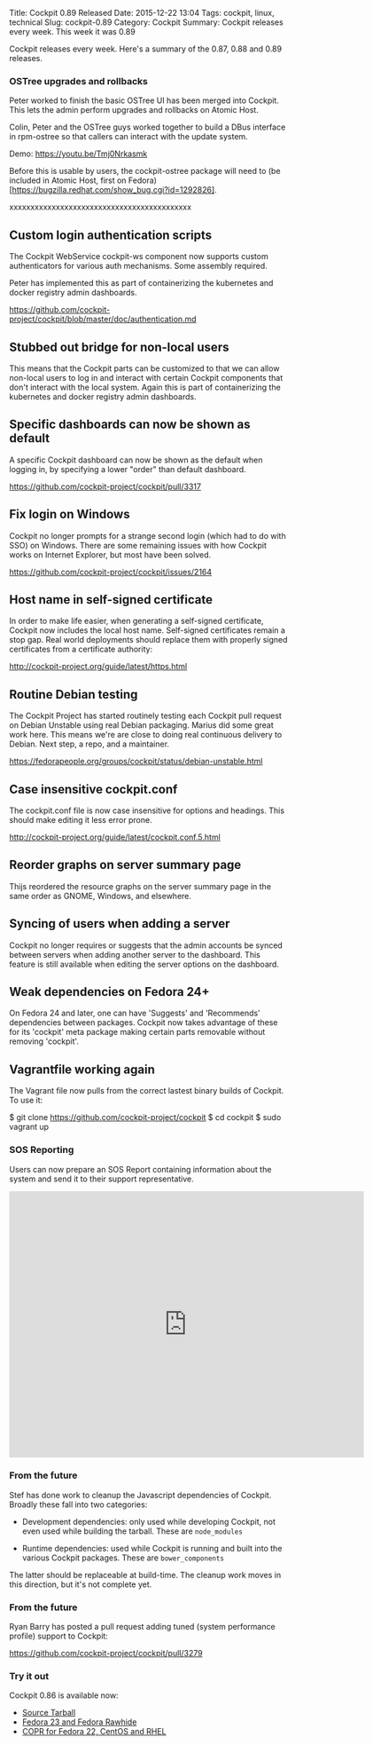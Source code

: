 Title: Cockpit 0.89 Released
Date: 2015-12-22 13:04
Tags: cockpit, linux, technical
Slug: cockpit-0.89
Category: Cockpit
Summary: Cockpit releases every week. This week it was 0.89

Cockpit releases every week. Here's a summary of the 0.87, 0.88 and 0.89 releases.

### OSTree upgrades and rollbacks

Peter worked to finish the basic OSTree UI has been merged into Cockpit.
This lets the admin perform upgrades and rollbacks on Atomic Host.

Colin, Peter and the OSTree guys worked together to build a DBus
interface in rpm-ostree so that callers can interact with the update system.


Demo: https://youtu.be/Tmj0Nrkasmk

Before this is usable by users, the cockpit-ostree package will need to
(be included in Atomic Host, first on Fedora)[https://bugzilla.redhat.com/show_bug.cgi?id=1292826].


xxxxxxxxxxxxxxxxxxxxxxxxxxxxxxxxxxxxxxxxxxx


Custom login authentication scripts
-----------------------------------

The Cockpit WebService cockpit-ws component now supports custom
authenticators for various auth mechanisms. Some assembly required.

Peter has implemented this as part of containerizing the kubernetes and
docker registry admin dashboards.

https://github.com/cockpit-project/cockpit/blob/master/doc/authentication.md


Stubbed out bridge for non-local users
--------------------------------------

This means that the Cockpit parts can be customized to that we can allow
non-local users to log in and interact with certain Cockpit components
that don't interact with the local system. Again this is part of
containerizing the kubernetes and docker registry admin dashboards.



Specific dashboards can now be shown as default
-----------------------------------------------

A specific Cockpit dashboard can now be shown as the default when
logging in, by specifying a lower "order" than default dashboard.



https://github.com/cockpit-project/cockpit/pull/3317




Fix login on Windows
--------------------

Cockpit no longer prompts for a strange second login (which had to do
with SSO) on Windows. There are some remaining issues with how Cockpit
works on Internet Explorer, but most have been solved.

https://github.com/cockpit-project/cockpit/issues/2164


Host name in self-signed certificate
------------------------------------

In order to make life easier, when generating a self-signed certificate,
Cockpit now includes the local host name. Self-signed certificates
remain a stop gap. Real world deployments should replace them with
properly signed certificates from a certificate authority:

http://cockpit-project.org/guide/latest/https.html



Routine Debian testing
----------------------

The Cockpit Project has started routinely testing each Cockpit pull request on Debian Unstable using real Debian packaging. Marius did some great work here. This means we're are close to doing real continuous delivery to Debian. Next step, a repo, and a maintainer.

https://fedorapeople.org/groups/cockpit/status/debian-unstable.html

Case insensitive cockpit.conf
-----------------------------

The cockpit.conf file is now case insensitive for options and headings. This should make editing it less error prone.

http://cockpit-project.org/guide/latest/cockpit.conf.5.html


Reorder graphs on server summary page
-------------------------------------

Thijs reordered the resource graphs on the server summary page in the same order as GNOME, Windows, and elsewhere.


Syncing of users when adding a server
-------------------------------------

Cockpit no longer requires or suggests that the admin accounts be synced between servers when adding another server to the dashboard. This feature is still available when editing the server options on the dashboard.


Weak dependencies on Fedora 24+
-------------------------------

On Fedora 24 and later, one can have 'Suggests' and 'Recommends' dependencies between packages. Cockpit now takes advantage of these for its 'cockpit' meta package making certain parts removable without removing 'cockpit'.


Vagrantfile working again
-------------------------

The Vagrant file now pulls from the correct lastest binary builds of Cockpit. To use it:

$ git clone https://github.com/cockpit-project/cockpit
$ cd cockpit
$ sudo vagrant up



### SOS Reporting

Users can now prepare an SOS Report containing information about the system and send it to their support representative.

<iframe width="640" height="480" src="https://www.youtube.com/embed/-6rfWUoOQbs?rel=0" frameborder="0" allowfullscreen></iframe>

### From the future

Stef has done work to cleanup the Javascript dependencies of Cockpit. Broadly these fall into two categories:

* Development dependencies: only used while developing Cockpit, not even used while building the tarball. These are ```node_modules```

* Runtime dependencies: used while Cockpit is running and built
into the various Cockpit packages. These are ```bower_components```

The latter should be replaceable at build-time. The cleanup work moves in this direction, but it's not complete yet.

### From the future


Ryan Barry has posted a pull request adding tuned (system performance
profile) support to Cockpit:

https://github.com/cockpit-project/cockpit/pull/3279




### Try it out

Cockpit 0.86 is available now:

 * [Source Tarball](https://github.com/cockpit-project/cockpit/releases/tag/0.85)
 * [Fedora 23 and Fedora Rawhide](https://bodhi.fedoraproject.org/updates/FEDORA-2015-36d1df063f)
 * [COPR for Fedora 22, CentOS and RHEL](https://copr.fedoraproject.org/coprs/g/cockpit/cockpit-preview/)


